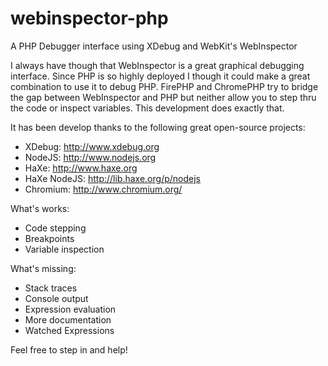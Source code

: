 webinspector-php
================

A PHP Debugger interface using XDebug and WebKit's WebInspector

I always have though that WebInspector is a great graphical debugging interface. Since PHP is so highly deployed I though
it could make a great combination to use it to debug PHP. 
FirePHP and ChromePHP try to bridge the gap between WebInspector and PHP but neither allow you to step thru the code
or inspect variables. This development does exactly that.

It has been develop thanks to the following great open-source projects:
 - XDebug: http://www.xdebug.org
 - NodeJS: http://www.nodejs.org
 - HaXe: http://www.haxe.org
 - HaXe NodeJS: http://lib.haxe.org/p/nodejs
 - Chromium: http://www.chromium.org/

What's works:
 - Code stepping
 - Breakpoints
 - Variable inspection

What's missing:
 - Stack traces
 - Console output
 - Expression evaluation
 - More documentation
 - Watched Expressions

Feel free to step in and help!

